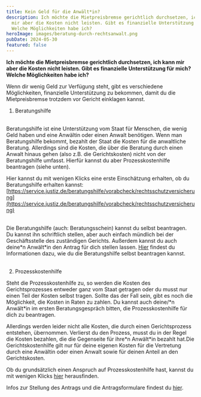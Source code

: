 ```yaml
---
title: Kein Geld für die Anwält*in?
description: Ich möchte die Mietpreisbremse gerichtlich durchsetzen, ich kann
  mir aber die Kosten nicht leisten. Gibt es finanzielle Unterstützung für mich?
  Welche Möglichkeiten habe ich?
heroImage: images/beratung-durch-rechtsanwalt.png
pubDate: 2024-05-30
featured: false
---
```

**Ich möchte die Mietpreisbremse gerichtlich durchsetzen, ich kann mir aber die Kosten nicht leisten. Gibt es finanzielle Unterstützung für mich? Welche Möglichkeiten habe ich?**

Wenn dir wenig Geld zur Verfügung steht, gibt es verschiedene Möglichkeiten, finanzielle Unterstützung zu bekommen, damit du die Mietpreisbremse trotzdem vor Gericht einklagen kannst.

1.  Beratungshilfe  
     
    

Beratungshilfe ist eine Unterstützung vom Staat für Menschen, die wenig Geld haben und eine Anwältin oder einen Anwalt benötigen. Wenn man Beratungshilfe bekommt, bezahlt der Staat die Kosten für die anwaltliche Beratung. Allerdings sind die Kosten, die über die Beratung durch einen Anwalt hinaus gehen (also z.B. die Gerichtskosten) nicht von der Beratungshilfe umfasst. Hierfür kannst du aber Prozesskostenhilfe beantragen (siehe unten).

Hier kannst du mit wenigen Klicks eine erste Einschätzung erhalten, ob du Beratungshilfe erhalten kannst: [https://service.justiz.de/beratungshilfe/vorabcheck/rechtsschutzversicherung](https://service.justiz.de/beratungshilfe/vorabcheck/rechtsschutzversicherung)  
 

Die Beratungshilfe (auch: Beratungsschein) kannst du selbst beantragen. Du kannst ihn schriftlich stellen, aber auch einfach mündlich bei der Geschäftsstelle des zuständigen Gerichts. Außerdem kannst du auch deine\*n Anwält\*in den Antrag für dich stellen lassen. [Hier](https://service.justiz.de/beratungshilfe/antragstellung) findest du Informationen dazu, wie du die Beratungshilfe selbst beantragen kannst.  
 

2.  Prozesskostenhilfe
    

Steht die Prozesskostenhilfe zu, so werden die Kosten des Gerichtsprozesses entweder ganz vom Staat getragen oder du musst nur einen Teil der Kosten selbst tragen. Sollte das der Fall sein, gibt es noch die Möglichkeit, die Kosten in Raten zu zahlen. Du kannst auch deine/\*n Anwält\*in im ersten Beratungsgespräch bitten, die Prozesskostenhilfe für dich zu beantragen.

Allerdings werden leider nicht alle Kosten, die durch einen Gerichtsprozess entstehen, übernommen. Verlierst du den Prozess, musst du in der Regel die Kosten bezahlen, die die Gegenseite für ihre\*n Anwält\*in bezahlt hat.Die Gerichtskostenhilfe gilt nur für deine eigenen Kosten für die Vertretung durch eine Anwältin oder einen Anwalt sowie für deinen Anteil an den Gerichtskosten.

Ob du grundsätzlich einen Anspruch auf Prozesskostenhilfe hast, kannst du mit wenigen Klicks [hier](https://www.pkh-rechner.de/) herausfinden.

Infos zur Stellung des Antrags und die Antragsformulare findest du [hier](https://www.berlin.de/gerichte/was-moechten-sie-erledigen/prozess-und-verfahrenskostenhilfe-1348322.php).